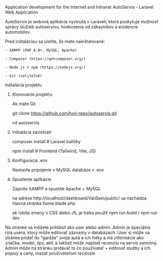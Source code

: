 Application development for the Internet and Intranet
AutoServis - Laravel Web Application

AutoServis je webová aplikácia vyvinutá v Laraveli, ktorá poskytuje možnosť správy služieb autoservisu, hodnotenia od zákazníkov a evidencie automobilov.



Pred inštaláciou sa uistite, že máte nainštalované:

    - XAMPP (PHP 8.0+, MySQL, Apache)

    - Composer (https://getcomposer.org/)

    - Node.js + npm (https://nodejs.org/)

    - Git (voliteľné)


Inštalácia projektu

1. Klonovanie projektu

    Ak máte Git

    git clone https://github.com/tvoj-repo/autoservis.git

    cd autoservis

2. Inštalácia závislostí

    composer install  # Laravel balíčky
    
    npm install        # Frontend (Tailwind, Vite, JS)
    
3. Konfigurácia .env

    Nastavte pripojenie v MySQL databáze v .env

4. Spustenie aplikácie

    Zapnite XAMPP a spustite Apache + MySQL

    na adrese http://localhost/dashboard/VaiiSem/public/ sa nachádza hlavná stránka home.blade.php

    ak robíte zmeny v CSS alebo JS, je treba použiť
        npm run build / npm run dev


Na stránke sa môžete prihlásiť ako user alebo admin. Admin je špeciálna rola usera, ktorý môže editovať záznamy v databázach. 
User si môže na stránke pridať do "garáže" svoje autá a ich fotky a iné informácie ako značka, model, špz, atd. a taktiež môže napísať recenziu na servis samotný.
Admin môže na stránku pridávať to čo používateľ + editovať služby a ich popisy a ceny, mazať použivateľom recenzie.
